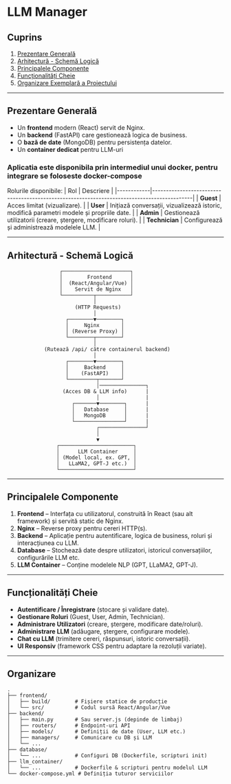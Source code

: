 # LLM Manager
## Cuprins
1. [Prezentare Generală](#prezentare-generală)
2. [Arhitectură - Schemă Logică](#arhitectură---schemă-logică)
3. [Principalele Componente](#principalele-componente)
4. [Funcționalități Cheie](#funcționalități-cheie)
5. [Organizare Exemplară a Proiectului](#organizare)

---

## Prezentare Generală

- Un **frontend** modern (React) servit de Nginx.  
- Un **backend** (FastAPI) care gestionează logica de business.  
- O **bază de date** (MongoDB) pentru persistența datelor.  
- Un **container dedicat** pentru LLM-uri

### **Aplicatia este disponibila prin intermediul unui docker, pentru integrare se foloseste docker-compose**

Rolurile disponibile:
| Rol        | Descriere                                                                                  |
|------------|--------------------------------------------------------------------------------------------|
| **Guest**  | Acces limitat (vizualizare).                                                               |
| **User**   | Inițiază conversații, vizualizează istoric, modifică parametri modele și propriile date.   |
| **Admin**  | Gestionează utilizatorii (creare, ștergere, modificare roluri).                            |
| **Technician** | Configurează și administrează modelele LLM.                                            |

---

## Arhitectură - Schemă Logică
```plaintext
                 ┌──────────────────────┐
                 │        Frontend      │
                 │  (React/Angular/Vue) │
                 │    Servit de Nginx   │
                 └──────────┬───────────┘
                            │
                      (HTTP Requests)
                            │
                   ┌────────▼────────┐
                   │     Nginx       │
                   │ (Reverse Proxy) │
                   └────────┬────────┘
                            │
            (Rutează /api/ către containerul backend)
                            │
                   ┌────────▼────────┐
                   │     Backend     │
                   │    (FastAPI)    │
                   └─────────┬───────┘      
                             │───────────────┐
                  (Acces DB & LLM info)      |
                             │               |
                     ┌───────▼────────┐      |
                     │   Database     │      |
                     │   MongoDB      │      |
                     └────────────────┘      |
                             ┌───────────────┘                        
                             │
                             ▼
                ┌────────────────────────┐
                │      LLM Container     │
                │ (Model local, ex. GPT, │
                │   LLaMA2, GPT-J etc.)  │
                └────────────────────────┘
```

---

## Principalele Componente
1. **Frontend** – Interfața cu utilizatorul, construită în React (sau alt framework) și servită static de Nginx.  
2. **Nginx** – Reverse proxy pentru cereri HTTP(s).  
3. **Backend** – Aplicație pentru autentificare, logica de business, roluri și interacțiunea cu LLM.  
4. **Database** – Stochează date despre utilizatori, istoricul conversațiilor, configurările LLM etc.  
5. **LLM Container** – Conține modelele NLP (GPT, LLaMA2, GPT-J).

---

## Funcționalități Cheie
- **Autentificare / Înregistrare** (stocare și validare date).  
- **Gestionare Roluri** (Guest, User, Admin, Technician).  
- **Administrare Utilizatori** (creare, ștergere, modificare date/roluri).  
- **Administrare LLM** (adăugare, ștergere, configurare modele).  
- **Chat cu LLM** (trimitere cereri, răspunsuri, istoric conversații).  
- **UI Responsiv** (framework CSS pentru adaptare la rezoluții variate).

---

## Organizare
```plaintext
.
├── frontend/
│   ├── build/        # Fișiere statice de producție
│   └── src/          # Codul sursă React/Angular/Vue
├── backend/
│   ├── main.py       # Sau server.js (depinde de limbaj)
│   ├── routers/      # Endpoint-uri API
│   ├── models/       # Definiții de date (User, LLM etc.)
│   ├── managers/     # Comunicare cu DB și LLM
│   └── ...
├── database/
│   └── ...           # Configuri DB (Dockerfile, scripturi init)
├── llm_container/
│   └── ...           # Dockerfile & scripturi pentru modelul LLM
└── docker-compose.yml # Definiția tuturor serviciilor
```